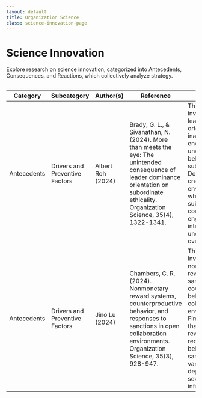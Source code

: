 ```yaml
---
layout: default
title: Organization Science
class: science-innovation-page
---
```


# Science Innovation

Explore research on science innovation, categorized into Antecedents, Consequences, and Reactions, which collectively analyze strategy.

<div class="container">
  <div style="overflow-x: auto;">
    <table id="researchTable" class="display">
      <thead>
        <tr>
          <th style="width: 15%;">Category</th>
          <th style="width: 20%;">Subcategory</th>
          <th style="width: 20%;">Author(s)</th>
          <th style="width: 25%;">Reference</th>
          <th style="width: 40%;">Summary</th>
        </tr>
      </thead>
      <tbody>
        <tr>
          <td>Antecedents</td>
          <td>Drivers and Preventive Factors</td>
          <td>Albert Roh (2024)</td>
          <td>Brady, G. L., & Sivanathan, N. (2024). More than meets the eye: The unintended consequence of leader dominance orientation on subordinate ethicality. Organization Science, 35(4), 1322-1341.</td>
          <td>This research investigates how leader dominance orientation inadvertently encourages unethical behavior among subordinates. Dominant leaders create an environment where subordinates feel compelled to engage in self-interested actions, undermining overall ethicality.</td>
        </tr>
        <tr>
          <td>Antecedents</td>
          <td>Drivers and Preventive Factors</td>
          <td>Jino Lu (2024)</td>
          <td>Chambers, C. R. (2024). Nonmonetary reward systems, counterproductive behavior, and responses to sanctions in open collaboration environments. Organization Science, 35(3), 928-947.</td>
          <td>This research investigates how nonmonetary rewards and sanctions impact counterproductive behaviors in collaborative work environments. Findings indicate that nonmonetary rewards can reduce negative behaviors, but sanctions have varying effects depending on the severity of the infraction.</td>
        </tr>
      </tbody>
    </table>
  </div>
</div>

<!-- Scripts -->
<!-- Include jQuery -->
<script src="https://code.jquery.com/jquery-3.6.0.min.js"></script>

<!-- Include DataTables JS -->
<script src="https://cdn.datatables.net/1.13.4/js/jquery.dataTables.min.js"></script>

<!-- Initialize DataTables -->
<script>
  document.addEventListener('DOMContentLoaded', function () {
    // Initialize DataTables
    $('#researchTable').DataTable();

    // Assign unique IDs to each row
    const rows = document.querySelectorAll('#researchTable tbody tr');
    rows.forEach((row, index) => {
      row.id = `row-${index + 1}`; // Assign a unique ID
    });

    // Highlight the specific row based on URL hash
    const hash = window.location.hash;
    if (hash) {
      const targetRow = document.querySelector(hash);
      if (targetRow) {
        targetRow.scrollIntoView({ behavior: 'smooth', block: 'center' }); // Scroll to the row
        targetRow.classList.add('highlight'); // Add highlight class
        setTimeout(() => targetRow.classList.remove('highlight'), 3000); // Remove highlight after 3 seconds
      }
    }
  });
</script>

<!-- Highlight CSS -->
<style>
  .highlight {
    background-color: #ffeb3b; /* Light yellow */
    animation: fadeOutHighlight 3s forwards;
  }

  @keyframes fadeOutHighlight {
    0% {
      background-color: #ffeb3b;
    }
    100% {
      background-color: transparent;
    }
  }
</style>
